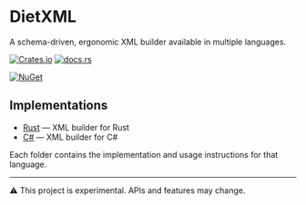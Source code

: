 # DietXML

A schema-driven, ergonomic XML builder available in multiple languages.


[![Crates.io](https://img.shields.io/crates/v/dietxml.svg)](https://crates.io/crates/diet-xml)
[![docs.rs](https://docs.rs/dietxml/badge.svg)](https://docs.rs/diet-xml)

[![NuGet](https://img.shields.io/nuget/v/DietXML.svg)](https://www.nuget.org/packages/DietXML)

## Implementations

- [Rust](./Rust) — XML builder for Rust
- [C#](./C%23) — XML builder for C#

Each folder contains the implementation and usage instructions for that language.

---

⚠️ This project is experimental. APIs and features may change.
